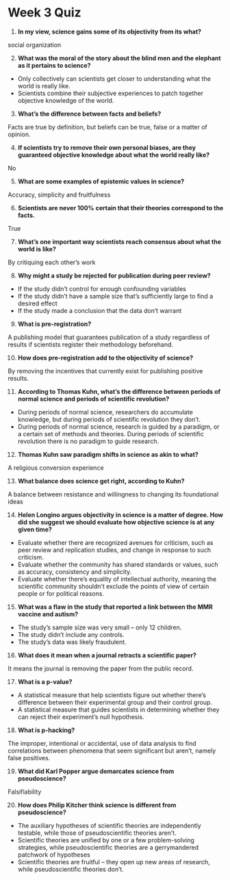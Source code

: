 # Week 3 Quiz

1. **In my view, science gains some of its objectivity from its what?**

social organization

2. **What was the moral of the story about the blind men and the elephant as it pertains to science?**

- Only collectively can scientists get closer to understanding what the world is really like. 
- Scientists combine their subjective experiences to patch together objective knowledge of the world. 

3. **What’s the difference between facts and beliefs?**

Facts are true by definition, but beliefs can be true, false or a matter of opinion. 

4. **If scientists try to remove their own personal biases, are they guaranteed  objective knowledge about what the world really like?**

No 

5. **What are some examples of epistemic values in science?**

Accuracy, simplicity and fruitfulness  

6. **Scientists are never 100% certain that their theories correspond to the facts.**

True

7. **What’s one important way scientists reach consensus about what the world is like?**

By critiquing each other’s work 

8. **Why might a study be rejected for publication during peer review?**

- If the study didn’t control for enough confounding variables 
- If the study didn’t have a sample size that’s sufficiently large to find a desired effect 
- If the study made a conclusion that the data don’t warrant 

9. **What is pre-registration?**

A publishing model that guarantees publication of a study regardless of  results if scientists register their methodology beforehand.

10. **How does pre-registration add to the objectivity of science?**

By removing the incentives that currently exist for publishing positive results. 

11. **According to Thomas Kuhn, what’s the difference between periods of normal science and periods of scientific revolution?**

- During periods of normal science, researchers do accumulate knowledge,  but during periods of scientific revolution they don’t.  
- During periods of normal science, research is guided by a paradigm, or a  certain set of methods and theories. During periods of scientific  revolution there is no paradigm to guide research.  

12. **Thomas Kuhn saw paradigm shifts in science as akin to what?**

A religious conversion experience 

13. **What balance does science get right, according to Kuhn?**

A balance between resistance and willingness to changing its foundational ideas 

14. **Helen Longino argues objectivity in science is a matter of degree. How did she suggest we should evaluate how objective science is at any given time?**

- Evaluate whether there are recognized avenues for criticism, such as  peer review and replication studies, and change in response to such  criticism.
- Evaluate whether the community has shared standards or values, such as accuracy, consistency and simplicity.
- Evaluate whether there’s equality of intellectual authority, meaning  the scientific community shouldn’t exclude the points of view of certain  people or for political reasons. 

15. **What was a flaw in the study that reported a link between the MMR vaccine and autism?**

- The study’s sample size was very small – only 12 children. 
- The study didn’t include any controls. 
- The study’s data was likely fraudulent.   

16. **What does it mean when a journal retracts a scientific paper?**

It means the journal is removing the paper from the public record.  

17. **What is a p-value?**

- A statistical measure that help scientists figure out whether there’s  difference between their experimental group and their control group.  
- A statistical measure that guides scientists in determining whether they can reject their experiment’s null hypothesis. 

18. **What is p-hacking?**

The improper, intentional or accidental, use of data analysis to find correlations between phenomena that seem significant but aren’t, namely false positives. 

19. **What did Karl Popper argue demarcates science from pseudoscience?**

Falsifiability 

20. **How does Philip Kitcher think science is different from pseudoscience?**

- The auxiliary hypotheses of scientific theories are independently testable, while those of pseudoscientific theories aren’t.  
- Scientific theories are unified by one or a few problem-solving  strategies, while pseudoscientific theories are a gerrymandered patchwork of hypotheses 
- Scientific theories are fruitful – they open up new areas of research, while pseudoscientific theories don’t. 
